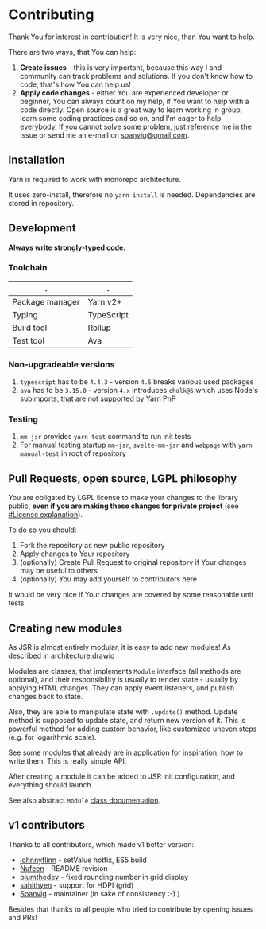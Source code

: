 # Contributing

Thank You for interest in contribution!
It is very nice, than You want to help.

There are two ways, that You can help:

1. **Create issues** - this is very important, because this way I and community can track problems and solutions.
  If you don't know how to code, that's how You can help us!
2. **Apply code changes** - either You are experienced developer or beginner, You can always count on my help,
  if You want to help with a code directly. Open source is a great way to learn working in group, learn some coding practices and so on,
  and I'm eager to help everybody. If you cannot solve some problem, just reference me in the issue or send me an e-mail on soanvig@gmail.com.

## Installation

Yarn is required to work with monorepo architecture.

It uses zero-install, therefore no `yarn install` is needed. Dependencies are stored in repository.

## Development

**Always write strongly-typed code.**

### Toolchain

. | .
--|--
Package manager | Yarn v2+
Typing | TypeScript
Build tool | Rollup
Test tool | Ava


### Non-upgradeable versions

1. `typescript` has to be `4.4.3` - version `4.5` breaks various used packages
2. `ava` has to be `3.15.0` - version `4.x` introduces `chalk@5` which uses Node's subimports, that are [not supported by Yarn PnP](https://github.com/yarnpkg/berry/issues/3843)

### Testing

1. `mm-jsr` provides `yarn test` command to run init tests
2. For manual testing startup `mm-jsr`, `svelte-mm-jsr` and `webpage` with `yarn manual-test` in root of repository

## Pull Requests, open source, LGPL philosophy

You are obligated by LGPL license to make your changes to the library public,
**even if you are making these changes for private project** (see [#License explanation](./README.md#license-explanation)).

To do so you should:

1. Fork the repository as new public repository
2. Apply changes to Your repository
3. (optionally) Create Pull Request to original repository if Your changes may be useful to others
4. (optionally) You may add yourself to contributors here

It would be very nice if Your changes are covered by some reasonable unit tests.

## Creating new modules

As JSR is almost entirely modular, it is easy to add new modules! As described in [architecture.drawio](./architecture.drawio)

Modules are classes, that implements `Module` interface (all methods are optional),
and their responsibility is usually to render state - usually by applying HTML changes.
They can apply event listeners, and publish changes back to state.

Also, they are able to manipulate state with `.update()` method.
Update method is supposed to update state, and return new version of it. This is powerful method for adding custom behavior,
like customized uneven steps (e.g. for logarithmic scale).

See some modules that already are in application for inspiration, how to write them. This is really simple API.

After creating a module it can be added to JSR init configuration, and everything should launch.

See also abstract `Module` [class documentation](https://soanvig.github.io/mm-jsr/api/classes/module.html).

## v1 contributors

Thanks to all contributors, which made v1 better version:

- [johnnyflinn](https://github.com/johnnyflinn) - setValue hotfix, ES5 build
- [Nufeen](https://github.com/Nufeen) - README revision
- [plumthedev](https://github.com/plumthedev) - fixed rounding number in grid display
- [sahithyen](https://github.com/sahithyen) - support for HDPI (grid)
- [Soanvig](https://github.com/soanvig) - maintainer (in sake of consistency :-) )

Besides that thanks to all people who tried to contribute by opening issues and PRs!